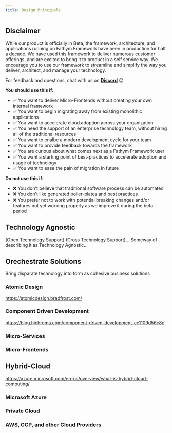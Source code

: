 ```yaml
---
title: Design Principals
---
```


## Disclaimer

While our product is officially in Beta, the framework, architecture, and applications running on Fathym Framework have been in production for half a decade.  We have used this framework to deliver numerous customer offerings, and are excited to bring it to product in a self service way.  We encourage you to use our framework to streamline and simplify the way you deliver, architect, and manage your technology.

For feedback and questions, chat with us on [**Discord**](https://discordapp.com/invite/lcu) :wink:

**You should use this if:**

- :white_check_mark: You want to deliver Micro-Frontends without creating your own internal framework
- :white_check_mark: You want to begin migrating away from existing monolithic applications
- :white_check_mark: You want to accelerate cloud adoption across your organization
- :white_check_mark: You need the support of an enterprise technology team, without hiring all of the traditional resources
- :white_check_mark: You want to enalbe a modern development cycle for your team
- :white_check_mark: You want to provide feedback towards the framework
- :white_check_mark: You are curious about what comes next as a Fathym Framework user
- :white_check_mark: You want a starting point of best-practices to accelerate adoption and usage of technology 
- :white_check_mark: You want to ease the pain of migration in future

**Do not use this if:**

- :x: You don't believe that traditional software process can be automated
- :x: You don't like generated boiler-plates and best practices
- :x: You prefer not to work with potential breaking changes and/or features not yet working properly as we improve it during the beta period

## Technology Agnostic

(Open Technology Support) (Cross Technology Support)... Someway of describing it as Technology Agnostic...

## Orechestrate Solutions

Bring disparate technology into form as cohesive business solutions

### Atomic Design

https://atomicdesign.bradfrost.com/

### Component Driven Development

https://blog.hichroma.com/component-driven-development-ce1109d56c8e

### Micro-Services

### Micro-Frontends

## Hybrid-Cloud

https://azure.microsoft.com/en-us/overview/what-is-hybrid-cloud-computing/

### Microsoft Azure

### Private Cloud

### AWS, GCP, and other Cloud Providers
